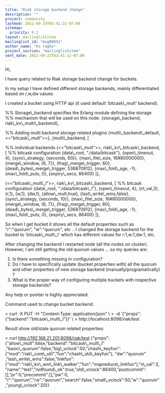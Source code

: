 ```yaml
---
title: "Riak storage backend change"
description: ""
project: community
lastmod: 2012-09-23T03:41:32-07:00
sitemap:
  priority: 0.2
layout: mailinglistitem
mailinglist_id: "msg08651"
author_name: "hs raghu"
project_section: "mailinglistitem"
sent_date: 2012-09-23T03:41:32-07:00
---
```



Hi,

 I have query related to Riak storage backend change for buckets.

 In my setup I have defined different storage backends,
mainly differentiated based on r,w,dw values.

 I created a bucket using HTTP api (it used default 'bitcask\\_mult'
backend).

 %% Storage\\_backend specifies the Erlang module defining the
storage
 %% mechanism that will be used on this node.
 {storage\\_backend, riak\\_kv\\_multi\\_backend},

 %% Adding multi backend storage related plugins
 {multi\\_backend\\_default, &lt;&lt;"bitcask\\_mult"&gt;&gt;},
 {multi\\_backend, [

 %% individual backends
 {&lt;&lt;"bitcask\\_mult"&gt;&gt;, riak\\_kv\\_bitcask\\_backend, [
 %% bitcask configuration
 {data\\_root, "./data/bitcask"},
 {open\\_timeout, 4},
 {sync\\_strategy, {seconds, 60}},
 {max\\_file\\_size, 16#80000000},
 {merge\\_window, {6, 7}},
 {frag\\_merge\\_trigger, 60},
 {dead\\_bytes\\_merge\\_trigger, 536870912},
 {max\\_fold\\_age, -1},
 {max\\_fold\\_puts, 0},
 {expiry\\_secs, 86400}
 ]},

 {&lt;&lt;"bitcask\\_mult\\_l"&gt;&gt;, riak\\_kv\\_bitcask\\_backend, [
 %% bitcask configuration
 {data\\_root, "./data/bitcask\\_l"},
 {open\\_timeout, 4},
 {n\\_val,3},
 {r,1},
 {w,1},
 {dw,1},
 {allow\\_mult,true},
 {last\\_write\\_wins,false},
 {sync\\_strategy, {seconds, 10}},
 {max\\_file\\_size, 16#80000000},
 {merge\\_window, {6, 7}},
 {frag\\_merge\\_trigger, 60},
 {dead\\_bytes\\_merge\\_trigger, 536870912},
 {max\\_fold\\_age, -1},
 {max\\_fold\\_puts, 0},
 {expiry\\_secs, 86400}
 ]},


 So when I get bucket it shows all the default properties such as
"r":"quorum", "w":"quorum", etc ..
 I changed the storage backend for the bucket to 'bitcask\\_mult\\_l' which
has different values for r:1,w:1,dw:1, etc.

 After changing the backend I restarted node (all the nodes on cluster).
However, I am still getting the old quorum values ...
 so my queries are:

 1. Is there something missing in configuration?
 2. Do I have to specifically update (bucket properties with) all the
quorum and other properties of new storage backend
(manually/programatically) ?
 3. What is the proper way of configuring multiple buckets with
respective storage backends?

 Any help or pointer is highly appreciated.

Command used to change bucket backend:

&gt; curl -X PUT -H "Content-Type: application/json" \\
&gt; -d '{"props":{"backend":"bitcask\\_mult\\_l"}}' \\
&gt; http://localhost:8098/riak/test

Result show old/stale quorum related properties:

 &gt; curl http://192.168.21.201:8098/riak/test
{"props":{"allow\\_mult":false,"backend":"bitcask\\_mult\\_l"
,"basic\\_quorum":false,"big\\_vclock":50,"chash\\_keyfun":{"mod":"riak\\_core\\_util","fun":"chash\\_std\\_keyfun"},
"dw":"quorum"
,"last\\_write\\_wins":false,"linkfun":{"mod":"riak\\_kv\\_wm\\_link\\_walker","fun":"mapreduce\\_linkfun"},"n\\_val":3,"name":"test","notfound\\_ok":true,"old\\_vclock":86400,"postcommit":[],"pr":0,"precommit":[],"pw":0,
"r":"quorum","rw":"quorum","search":false,"small\\_vclock":50,"w":"quorum"
,"young\\_vclock":20}}
